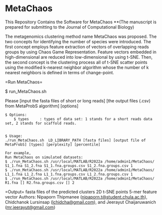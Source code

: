 # MetaChaos
This Repository Contains the Software for MetaChaos **(The manuscript is prepared for submitting to the Journal of Computational Biology)

The metagenomics clustering method name MetaChaos was proposed. The two concepts for identifying the number of species were introduced. The first concept employs feature extraction of vectors of overlapping reads groups by using Chaos Game Representation. Feature vectors embedded in high-dimensional are reduced into low-dimensional by using t-SNE. Then, the second concept is the clustering process all of t-SNE scatter points using the modified k-nearest neighbor algorithm whose the number of k nearest neighbors is defined in terms of change-point.

=Run MetaChaos=

$ run_MetaChaos.sh

Please [input the fasta files of short or long reads] [the output files (.csv) from MetaProbS algorithm] [options]

	$ Options:
		$ types		: types of data set: 1 stands for a short reads data set, 2 stands for scaffold reads.
				
	
	$ Usage:
	./run_MetaChaos.sh  LD_LIBRARY_PATH [fasta files] [output file of MetaProbS] [types] [perplexity] [percentile] 
	
	For example,
	Run MetaChaos on simulated datasets:
	$ ./run_MetaChaos.sh /usr/local/MATLAB/R2022a /home/admin1/MetaChaos/ S1_1.fna S1_2.fna S1_1.fna.groups.csv S1_2.fna.groups.csv 1
	$ ./run_MetaChaos.sh /usr/local/MATLAB/R2022a /home/admin1/MetaChaos/ L1_1.fna L1_2.fna L1_1.fna.groups.csv L1_2.fna.groups.csv 1
	$ ./run_MetaChaos.sh /usr/local/MATLAB/R2022a /home/admin1/MetaChaos/ R1.fna [] R2.fna.groups.csv [] 2

=Output=
  fasta files of the predicted clusters
  2D t-SNE points
  5-mer feature vector
Authors: Nipaporn Thipmanee (nipaporn.t@student.chula.ac.th), Chidchanok Lursinsap (lchidcha@gmail.com), and Jeerayut Chaijaruwanich (mr.jeerayut@gmail.com)
